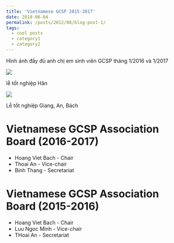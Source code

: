 ```yaml
---
title: 'Vietnamese GCSP 2015-2017'
date: 2018-06-04
permalink: /posts/2012/08/blog-post-1/
tags:
  - cool posts
  - category1
  - category2
---
```

Hình ảnh đầy đủ anh chị em sinh viên GCSP tháng 1/2016 và 1/2017


![](https://lh3.googleusercontent.com/sqyq2EEkbvTVB_-PAxio7dCGygf0_-VeMcEu2ue9JAGkHEZ8vBZxEsRqulnyTeiGFXnEFo1QABtdsr_oSiDl3nNxEEiG5gZfrkJexC14x-CK3KDTGKXVz2Bm32zyqayejuvTl778I6LVBm66V3kJel5BK2Mg8Z70VfshnTFaX12O6obasnOd-oDDoXbc-zHmdI_PspwDqrLHK61OAZ41xHZRsUjr1Q-qUqR3-OXsU_S5oQl-pXfELulQW75rKIGvFhMe77KVcKGxpcadyBTFmsSDj62v6T4hRdYgV_ye1FATgJCpAHQpu87Jplj1o2AQ9icY4clZCe2RyJMag5dF0DVVJWZ-n_HH-3dgl03yCswihCEjEqYGf7k5VpMsYQpkvbvs6Fwt37dnu22sQxtQOPpoDfCo0IU5KcwlYKs266d89L6FK0HSL7KfoR5g56qsRZBzp15ci1YU-WhWVutrBde7E5Q_TZIyNKf5dy_hmE8tyRofGfmQIVQEeyfZuPfLaHyvxAt1iWyuLegz29iqZTCR_BVKjUG9we96549WjpSFw1oDjmjpR3zJTstWtkdftKzWGKrEYAdK6OjJIc2e-K3JYtLzYUKLsXVk2-Y=w1202-h901-no)

lễ tốt nghiệp Hân

![](https://lh3.googleusercontent.com/NX0fxtNTtPZ4jWubWk3uar_8cVovV4pwnCvYRUoJbK-mB8p44Sog8HO-Ygodqe4adOZ70OFwWpnxJyPVY7lqxYM_a7Sz0yFM36zsbgHiqzWW59bT0J3rH1UWhiB7o20Dj2jdzSfpos2qsxuUYg0Of_vVmWgLaGlh_Die2DS3jpWao2Mh7LyILzTM7n8CCvSW6o1u7QcinzEgulxRW4VMf7faq2ld0w5-N3XYqfxcMUxymG8LXB7OBR-O41GD_aBifCsPBCBBiDJe-t-WFV6tKJb75L_sTPICJNC6NQ6Km6_zObQN3EWJyoOATZpXW66ay7Tn9hXK3I82fN06c6FsvO7F1Mcstu4VjqBglDDs_odb0eqCVVU_umju8eJxOvchbgbDMzvTOwj_0nCxXEEOf2DNrWVkTGSyJszQ_oCUJFPGVBGwVwZ6Iv2uwibjhCH9HWuyrcmxmkp8h_MoMAmPrP9Hxabw7ikWJLGO5NTf3p24jzKNkxsWCaHNQS9PH9Jw7j8bLXy41tpv0L3wCAsV4HKAKGvloVfqfCVrEbyiMy0PvCU6fXtbEZKi0f7RUe4Cg8pA04xWAqjBQN_KMu2RfWIFYgNs_lKBtByvA2w=w1202-h901-no)

Lễ tốt nghiệp Giang, An, Bách



Vietnamese GCSP Association Board (2016-2017)
======

* Hoang Viet Bach - Chair
* Thoai An - Vice-chair
* Binh Thang - Secretariat 

Vietnamese GCSP Association Board (2015-2016)
======

* Hoang Viet Bach - Chair
* Luu Ngoc Minh - Vice-chair
* THoai An - Secretariat 
